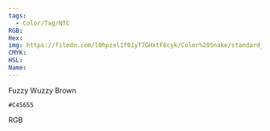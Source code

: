```yaml
---
tags:
  - Color/Tag/NTC
RGB:
Hex:
img: https://filedn.com/l0hpzxl1f01yT7GHxtF8cyk/Color%20Snake/standard_csv_to_svg/C45655.svg
CMYK:
HSL:
Name:
---
```

Fuzzy Wuzzy Brown
```palette
#C45655
```
RGB
